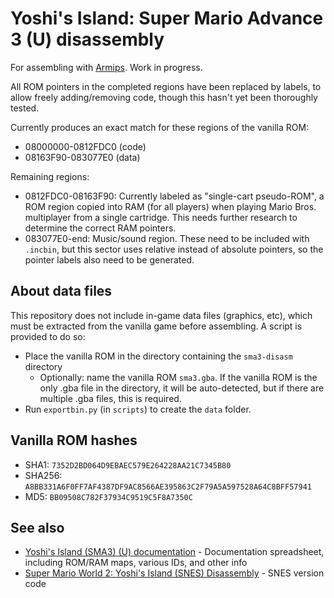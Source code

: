 # Yoshi's Island: Super Mario Advance 3 (U) disassembly

For assembling with [Armips](https://github.com/Kingcom/armips). Work in progress.

All ROM pointers in the completed regions have been replaced by labels, to allow freely adding/removing code, though this hasn't yet been thoroughly tested.

Currently produces an exact match for these regions of the vanilla ROM:
- 08000000-0812FDC0 (code)
- 08163F90-083077E0 (data)

Remaining regions:
- 0812FDC0-08163F90: Currently labeled as "single-cart pseudo-ROM", a ROM region copied into RAM (for all players) when playing Mario Bros. multiplayer from a single cartridge. This needs further research to determine the correct RAM pointers.
- 083077E0-end: Music/sound region. These need to be included with `.incbin`, but this sector uses relative instead of absolute pointers, so the pointer labels also need to be generated.

## About data files
This repository does not include in-game data files (graphics, etc), which must be extracted from the vanilla game before assembling. A script is provided to do so:
- Place the vanilla ROM in the directory containing the `sma3-disasm` directory
    - Optionally: name the vanilla ROM `sma3.gba`. If the vanilla ROM is the only .gba file in the directory, it will be auto-detected, but if there are multiple .gba files, this is required.
- Run `exportbin.py` (in `scripts`) to create the `data` folder.

## Vanilla ROM hashes
- SHA1: `7352D2BD064D9EBAEC579E264228AA21C7345B80`
- SHA256: `A8BB331A6F0FF7AF4387DF9AC8566AE395863C2F79A5A597528A64C8BFF57941`
- MD5: `BB09508C782F37934C9519C5F8A7350C`

## See also
- [Yoshi's Island (SMA3) (U) documentation](https://docs.google.com/spreadsheets/d/1CTFCkLnR21BXwHq5X9ldGkFWHairEo8TILOWzcE1nwE/) - Documentation spreadsheet, including ROM/RAM maps, various IDs, and other info
- [Super Mario World 2: Yoshi's Island (SNES) Disassembly](https://github.com/brunovalads/yoshisisland-disassembly/) - SNES version code
